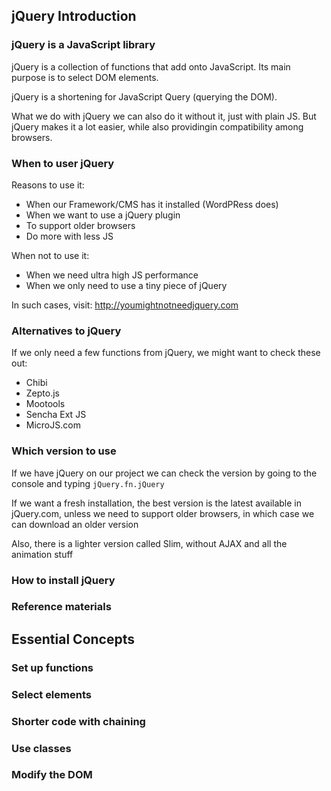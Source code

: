## jQuery Introduction

### jQuery is a JavaScript library

jQuery is a collection of functions that add onto JavaScript. Its main purpose is to select DOM elements.

jQuery is a shortening for JavaScript Query (querying the DOM).

What we do with jQuery we can also do it without it, just with plain JS. But jQuery makes it a lot easier, while also providingin compatibility among browsers.

### When to user jQuery

Reasons to use it:
* When our Framework/CMS has it installed (WordPRess does)
* When we want to use a jQuery plugin
* To support older browsers
* Do more with less JS

When not to use it:
* When we need ultra high JS performance
* When we only need to use a tiny piece of jQuery

In such cases, visit: http://youmightnotneedjquery.com

### Alternatives to jQuery

If we only need a few functions from jQuery, we might want to check these out:

* Chibi
* Zepto.js
* Mootools
* Sencha Ext JS
* MicroJS.com

### Which version to use

If we have jQuery on our project we can check the version by going to the console and typing `jQuery.fn.jQuery`

If we want a fresh installation, the best version is the latest available in jQuery.com, unless we need to support older browsers, in which case we can download an older version

Also, there is a lighter version called Slim, without AJAX and all the animation stuff

### How to install jQuery


### Reference materials


## Essential Concepts

### Set up functions

### Select elements

### Shorter code with chaining

### Use classes

### Modify the DOM
<!--stackedit_data:
eyJoaXN0b3J5IjpbMTQ2Nzk3NDg3N119
-->